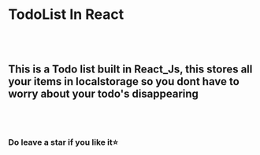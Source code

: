 # TodoList In React
<br>
<br>
<h2> This is a Todo list built in React_Js, this stores all your items in localstorage so you dont have to worry about your todo's disappearing </h2> <br> <br>
<h3> Do leave a star if you like it⭐ </h3>
